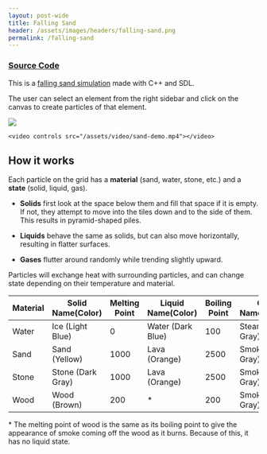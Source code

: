 ```yaml
---
layout: post-wide
title: Falling Sand
header: /assets/images/headers/falling-sand.png
permalink: /falling-sand
---
```


### [Source Code](https://github.com/darienyoder/sandbox)

This is a [falling sand simulation](https://en.wikipedia.org/wiki/Falling-sand_game) made with C++ and SDL.

The user can select an element from the right sidebar and click on the canvas to create particles of that element.

<div class="row-2">
    <img src="https://github.com/darienyoder/sandbox/assets/116597751/20c37825-f73b-4929-bd1a-9a0e200e388c">

    <video controls src="/assets/video/sand-demo.mp4"></video>
</div>

## How it works

Each particle on the grid has a <strong>material</strong> (sand, water, stone, etc.) and a **state** (solid, liquid, gas).

- **Solids** first look at the space below them and fill that space if it is empty.
If not, they attempt to move into the tiles down and to the side of them.
This results in pyramid-shaped piles.

- **Liquids** behave the same as solids, but can also move horizontally, resulting in flatter surfaces.

- **Gases** flutter around randomly while trending slightly upward.

Particles will exchange heat with surrounding particles, and can change state depending on their temperature and material.

| Material | Solid<br>Name(Color) | Melting Point | Liquid<br>Name(Color) | Boiling Point | Gas<br>Name(Color) |
|---|---|---|---|---|---|
| Water | Ice (Light Blue) | 0 | Water (Dark Blue) | 100 | Steam (Light Gray) |
| Sand | Sand (Yellow) | 1000 | Lava (Orange) | 2500 | Smoke (Dark Gray) |
| Stone | Stone (Dark Gray) | 1000 | Lava (Orange) | 2500 | Smoke (Dark Gray) |
| Wood | Wood (Brown) | 200 | * | 200 | Smoke (Dark Gray) |

\* The melting point of wood is the same as its boiling point to give the appearance of smoke coming off the wood as it burns. Because of this, it has no liquid state.
